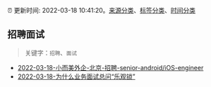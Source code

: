 :alarm_clock: 更新时间: 2022-03-18 10:41:20。[来源分类](../README.md)、[标签分类](../TAGS.md)、[时间分类](../TIMELINE.md)

## 招聘面试


> 关键字：`招聘`、`面试`



- [2022-03-18-小而美外企-北京-招聘-senior-android/iOS-engineer](https://www.v2ex.com/t/841318) 
- [2022-03-18-为什么业务面试总问“乐观锁”](https://toutiao.io/k/2xvzsa2) 
